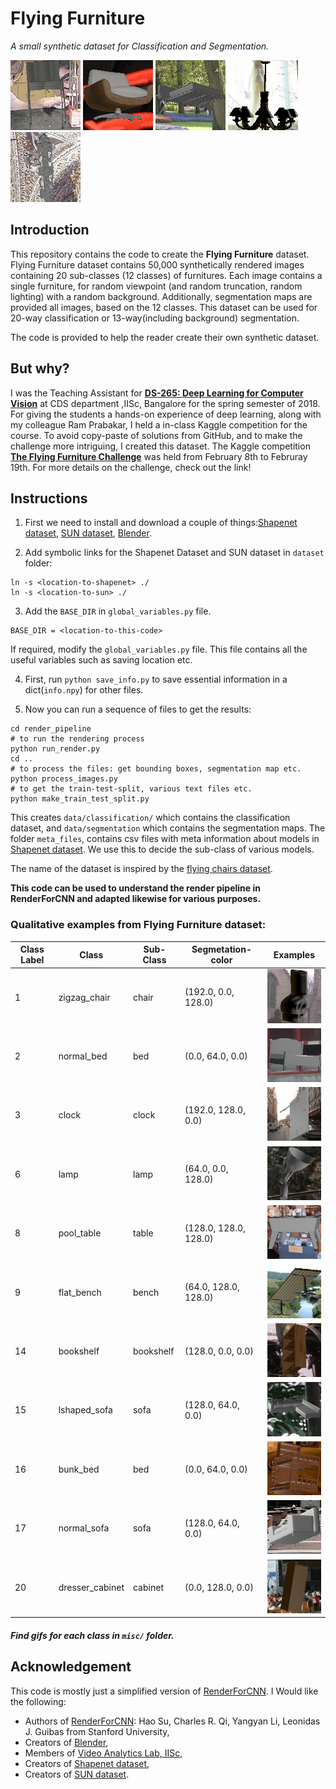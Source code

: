 # Flying Furniture

_A small synthetic dataset for Classification and Segmentation._

![alt-text-1](misc/1.gif "title-1") ![alt-text-2](misc/2.gif "title-2") ![alt-text-1](misc/3.gif "title-3") ![alt-text-4](misc/4.gif "title-4") ![alt-text-1](misc/0.gif "title-5")

## Introduction

This repository contains the code to create the __Flying Furniture__ dataset. Flying Furniture dataset contains 50,000 synthetically rendered images containing 20 sub-classes (12 classes) of furnitures. Each image contains a single furniture, for random viewpoint (and random truncation, random lighting) with a random background. Additionally, segmentation maps are provided all images, based on the 12 classes. This dataset can be used for 20-way classification or 13-way(including background) segmentation.

The code is provided to help the reader create their own synthetic dataset.
 
## But why?

I was the Teaching Assistant for [**DS-265: Deep Learning for Computer Vision**](https://val-iisc.github.io/DLCV/) at CDS department ,IISc, Bangalore for the spring semester of 2018. For giving the students a hands-on experience of deep learning, along with my colleague Ram Prabakar, I held a in-class Kaggle competition for the course. To avoid copy-paste of solutions from GitHub, and to make the challenge more intriguing, I created this dataset.  The Kaggle competition [**The Flying Furniture Challenge**](https://www.kaggle.com/c/ffc) was held from February 8th to Februray 19th. For more details on the challenge, check out the link!   

## Instructions

1) First we need to install and download a couple of things:[Shapenet dataset](https://www.shapenet.org/), [SUN dataset](https://groups.csail.mit.edu/vision/SUN/), [Blender](https://www.blender.org/).

2) Add symbolic links for the Shapenet Dataset and SUN dataset in `dataset` folder:
```
ln -s <location-to-shapenet> ./
ln -s <location-to-sun> ./
```

3) Add the `BASE_DIR` in `global_variables.py` file.
```
BASE_DIR = <location-to-this-code>
```
If required, modify the `global_variables.py` file.  This file contains all the useful variables such as saving location etc.

4) First, run `python save_info.py` to save essential information in a dict(`info.npy`) for other files.

5) Now you can run a sequence of files to get the results: 
```
cd render_pipeline
# to run the rendering process
python run_render.py
cd ..
# to process the files: get bounding boxes, segmentation map etc.
python process_images.py
# to get the train-test-split, various text files etc.
python make_train_test_split.py
```

This creates `data/classification/` which contains the classification dataset, and `data/segmentation` which contains the segmentation maps. The folder `meta_files`, contains csv files with meta information about models in [Shapenet dataset](https://www.shapenet.org/). We use this to decide the sub-class of various models. 

The name of the dataset is inspired by the [flying chairs dataset](https://lmb.informatik.uni-freiburg.de/resources/datasets/FlyingChairs.en.html).

**This code can be used to understand the render pipeline in RenderForCNN and adapted likewise for various purposes.**

### Qualitative examples from Flying Furniture dataset:

| Class Label| Class|Sub-Class| Segmetation-color| Examples  |
| ------------- |-------------| -----|------------- |-------------|
|1| zigzag_chair | chair | (192.0, 0.0, 128.0) | ![alt](misc/zigzag_chair.gif) |
|2| normal_bed | bed | (0.0, 64.0, 0.0) | ![alt](misc/normal_bed.gif) |
|3| clock | clock | (192.0, 128.0, 0.0) | ![alt](misc/clock.gif) |
|6| lamp | lamp | (64.0, 0.0, 128.0) | ![alt](misc/lamp.gif) |
|8| pool_table | table | (128.0, 128.0, 128.0) | ![alt](misc/pool_table.gif) |
|9| flat_bench | bench | (64.0, 128.0, 128.0) | ![alt](misc/flat_bench.gif) |
|14| bookshelf | bookshelf |  (128.0, 0.0, 0.0) | ![alt](misc/bookshelf.gif) |
|15| lshaped_sofa | sofa | (128.0, 64.0, 0.0) | ![alt](misc/lshaped_sofa.gif) |
|16| bunk_bed | bed | (0.0, 64.0, 0.0) | ![alt](misc/bunk_bed.gif) |
|17| normal_sofa | sofa | (128.0, 64.0, 0.0) | ![alt](misc/normal_sofa.gif) |
|20| dresser_cabinet | cabinet | (0.0, 128.0, 0.0) | ![alt](misc/dresser_cabinet.gif) |
 
 ##### Find gifs for each class in `misc/` folder.
 
## Acknowledgement

This code is mostly just a simplified version of [RenderForCNN](https://github.com/ShapeNet/RenderForCNN). I Would like the following:

* Authors of [RenderForCNN](https://github.com/ShapeNet/RenderForCNN): Hao Su, Charles R. Qi, Yangyan Li, Leonidas J. Guibas from Stanford University,
* Creators of [Blender](https://www.blender.org/),
* Members of [Video Analytics Lab, IISc](http://val.serc.iisc.ernet.in/valweb/),
* Creators of [Shapenet dataset](https://www.shapenet.org/),
* Creators of [SUN dataset](https://groups.csail.mit.edu/vision/SUN/). 
